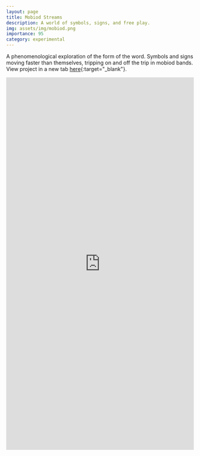 ```yaml
---
layout: page
title: Mobiod Streams
description: A world of symbols, signs, and free play.
img: assets/img/mobiod.png
importance: 95
category: experimental
---
```


A phenomenological exploration of the form of the word. Symbols and signs moving faster than themselves, tripping on and off the trip in mobiod bands. View project in a new tab [here](https://andre-ye.github.io/mobiod-streams/){:target="_blank"}.

<center>
    <embed type="text/html" src="https://andre-ye.github.io/mobiod-streams/" width="100%" height="1000">
</center>